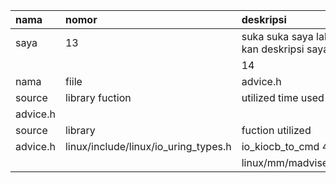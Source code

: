 |nama|nomor|deskripsi|
|:-|:-|:-|
|saya|13|suka suka saya lah kan deskripsi saya |
|||14|ohhh|
|nama| fiile| 	advice.h|		
source|	library	fuction| utilized	time used|
|advice.h|||
|source|	library	|fuction utilized|	time used|
|advice.h|	linux/include/linux/io_uring_types.h|	io_kiocb_to_cmd	4|
	||linux/mm/madvise.c	|do_madvise	1|
